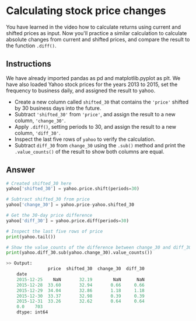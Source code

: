 # Calculating stock price changes
You have learned in the video how to calculate returns using current and shifted prices as input. Now you'll practice a similar calculation to calculate absolute changes from current and shifted prices, and compare the result to the function `.diff()`.

## Instructions
We have already imported pandas as pd and matplotlib.pyplot as plt. We have also loaded Yahoo stock prices for the years 2013 to 2015, set the frequency to business daily, and assigned the result to yahoo.

- Create a new column called `shifted_30` that contains the `'price'` shifted by 30 business days into the future.
- Subtract `'shifted_30'` from `'price'`, and assign the result to a new column, `'change_30'`.
- Apply `.diff()`, setting periods to 30, and assign the result to a new column, `'diff_30'`.
- Inspect the last five rows of `yahoo` to verify the calculation.
- Subtract `diff_30` from `change_30` using the `.sub()` method and print the `.value_counts()` of the result to show both columns are equal.

## Answer
```py
# Created shifted_30 here
yahoo['shifted_30'] = yahoo.price.shift(periods=30)

# Subtract shifted_30 from price
yahoo['change_30'] = yahoo.price-yahoo.shifted_30

# Get the 30-day price difference
yahoo['diff_30'] = yahoo.price.diff(periods=30)

# Inspect the last five rows of price
print(yahoo.tail())

# Show the value_counts of the difference between change_30 and diff_30
print(yahoo.diff_30.sub(yahoo.change_30).value_counts())
```
```py
>> Output:
                price  shifted_30  change_30  diff_30
    date                                             
    2015-12-25    NaN       32.19        NaN      NaN
    2015-12-28  33.60       32.94       0.66     0.66
    2015-12-29  34.04       32.86       1.18     1.18
    2015-12-30  33.37       32.98       0.39     0.39
    2015-12-31  33.26       32.62       0.64     0.64
    0.0    703
    dtype: int64
```
